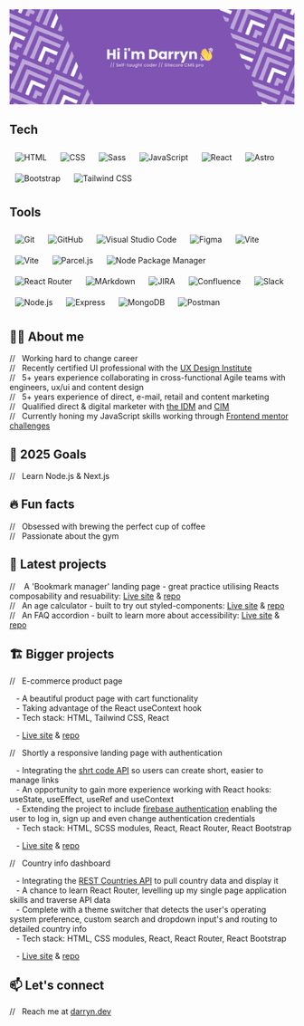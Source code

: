 <img src="github-banner.png" alt="Hi i'm Darryn. Self-taught coder & Sitecore CMS professional" />

## Tech 
<div align="left">
<img style="margin: 10px" src="https://img.shields.io/badge/-HTML5-7f54b3?logo=html5&logoColor=white&style=flat-square" alt="HTML" height="30" />
<img style="margin: 10px" src="https://img.shields.io/badge/-CSS3-7f54b3?logo=css&logoColor=white&style=flat-square" alt="CSS" height="30" />
<img style="margin: 10px" src="https://img.shields.io/badge/-Sass-7f54b3?logo=sass&logoColor=white&style=flat-square" alt="Sass" height="30" />
<img style="margin: 10px" src="https://img.shields.io/badge/-JavaScript-7f54b3?logo=javascript&logoColor=white&style=flat-square" alt="JavaScript" height="30" />
<img style="margin: 10px" src="https://img.shields.io/badge/-React-7f54b3?logo=react&logoColor=white&style=flat-square" alt="React" height="30" />
<img style="margin: 10px" src="https://img.shields.io/badge/-Astro-7f54b3?logo=astro&logoColor=white&style=flat-square" alt="Astro" height="30" />
</div>
<div align="left">
<img style="margin: 10px" src="https://img.shields.io/badge/-Bootstrap-7f54b3?logo=bootstrap&logoColor=white&style=flat-square" alt="Bootstrap" height="30" />
<img style="margin: 10px" src="https://img.shields.io/badge/-Tailwind%20CSS-7f54b3?logo=tailwindcss&logoColor=white&style=flat-square" alt="Tailwind CSS" height="30" />
</div>

## Tools

<div align="left">
<img style="margin: 10px" src="https://img.shields.io/badge/-Git-7f54b3?logo=git&logoColor=white&style=flat-square" alt="Git" height="30" />
<img style="margin: 10px" src="https://img.shields.io/badge/-GitHub-7f54b3?logo=github&logoColor=white&style=flat-square" alt="GitHub" height="30" />
<img style="margin: 10px" src="https://img.shields.io/badge/-VS%20Code-7f54b3?logo=visualstudiocode&logoColor=white&style=flat-square" alt="Visual Studio Code" height="30" />
<img style="margin: 10px" src="https://img.shields.io/badge/-Figma-7f54b3?logo=figma&logoColor=white&style=flat-square" alt="Figma" height="30" />
<img style="margin: 10px" src="https://img.shields.io/badge/-Create%20React%20App-7f54b3?logo=createreactapp&logoColor=white&style=flat-square" alt="Vite" height="30" />
<img style="margin: 10px" src="https://img.shields.io/badge/-Vite-7f54b3?logo=vite&logoColor=white&style=flat-square" alt="Vite" height="30" />
<img style="margin: 10px" src="https://img.shields.io/badge/-Parcel-7f54b3?logo=parcel&logoColor=white&style=flat-square" alt="Parcel.js" height="30" />
<img style="margin: 10px" src="https://img.shields.io/badge/-npm-7f54b3?logo=&logoColor=white&style=flat-square" alt="Node Package Manager" height="30" />
</div>
<div align="left">
<img style="margin: 10px" src="https://img.shields.io/badge/-React%20Router-7f54b3?logo=reactrouter&logoColor=white&style=flat-square" alt="React Router" height="30" />
<img style="margin: 10px" src="https://img.shields.io/badge/-Markdown-7f54b3?logo=markdown&logoColor=white&style=flat-square" alt="MArkdown" height="30" />
<img style="margin: 10px" src="https://img.shields.io/badge/-Jira-7f54b3?logo=jira&logoColor=white&style=flat-square" alt="JIRA" height="30" />
<img style="margin: 10px" src="https://img.shields.io/badge/-Confluence-7f54b3?logo=confluence&logoColor=white&style=flat-square" alt="Confluence" height="30" />
<img style="margin: 10px" src="https://img.shields.io/badge/-Slack-7f54b3?logo=slack&logoColor=white&style=flat-square" alt="Slack" height="30" />
<img style="margin: 10px" src="https://img.shields.io/badge/-Node.js-7f54b3?logo=node.js&logoColor=white&style=flat-square" alt="Node.js" height="30" />
<img style="margin: 10px" src="https://img.shields.io/badge/-Express-7f54b3?logo=express&logoColor=white&style=flat-square" alt="Express" height="30" />
<img style="margin: 10px" src="https://img.shields.io/badge/-MongoDB-7f54b3?logo=mongodb&logoColor=white&style=flat-square" alt="MongoDB" height="30" /> 
<img style="margin: 10px" src="https://img.shields.io/badge/-Postman-7f54b3?logo=postman&logoColor=white&style=flat-square" alt="Postman" height="30" /> 
</div>

## 👨‍💻 About me

// &nbsp;&nbsp;Working hard to change career<br>
// &nbsp;&nbsp;Recently certified UI professional with the [UX Design Institute](https://www.uxdesigninstitute.com/)<br>
// &nbsp;&nbsp;5+ years experience collaborating in cross-functional Agile teams with engineers, ux/ui and content design<br>
// &nbsp;&nbsp;5+ years experience of direct, e-mail, retail and content marketing<br>
// &nbsp;&nbsp;Qualified direct & digital marketer with [the IDM](https://www.theidm.com/) and [CIM](https://www.cim.co.uk/)<br>
// &nbsp;&nbsp;Currently honing my JavaScript skills working through [Frontend mentor challenges](https://www.frontendmentor.io/profile/darryncodes)

## 📅 2025 Goals

// &nbsp;&nbsp;Learn Node.js & Next.js<br>

## 🔥 Fun facts

// &nbsp;&nbsp;Obsessed with brewing the perfect cup of coffee<br>
// &nbsp;&nbsp;Passionate about the gym

## 👷 Latest projects

// &nbsp;&nbsp; A 'Bookmark manager' landing page - great practice utilising Reacts composability and resuability: [Live site](https://darryncodes.github.io/bookmark-landing-page/) & [repo](https://github.com/darryncodes/bookmark-landing-page)<br>
// &nbsp;&nbsp;An age calculator - built to try out styled-components: [Live site](https://darryncodes.github.io/age-calculator-app/) & [repo](https://github.com/darryncodes/age-calculator-app)<br>
// &nbsp;&nbsp;An FAQ accordion - built to learn more about accessibility: [Live site](https://darryncodes.github.io/accessible-faq-accordion/) & [repo](https://github.com/darryncodes/accessible-faq-accordion)<br>

## 🏗️ Bigger projects

// &nbsp;&nbsp;E-commerce product page<br>

&nbsp;&nbsp;&nbsp;- A beautiful product page with cart functionality <br>
&nbsp;&nbsp;&nbsp;- Taking advantage of the React useContext hook<br>
&nbsp;&nbsp;&nbsp;- Tech stack: HTML, Tailwind CSS, React<br>

&nbsp;&nbsp;&nbsp;- [Live site](https://darryncodes.github.io/ecommerce-product-page/) & [repo](https://github.com/darryncodes/ecommerce-product-page)<br>

// &nbsp;&nbsp;Shortly a responsive landing page with authentication<br>

&nbsp;&nbsp;&nbsp;- Integrating the [shrt code API](https://shrtco.de/) so users can create short, easier to manage links<br>
&nbsp;&nbsp;&nbsp;- An opportunity to gain more experience working with React hooks: useState, useEffect, useRef and useContext<br>
&nbsp;&nbsp;&nbsp;- Extending the project to include [firebase authentication](https://firebase.google.com/) enabling the user to log in, sign up and even change authentication credentials<br>
&nbsp;&nbsp;&nbsp;- Tech stack: HTML, SCSS modules, React, React Router, React Bootstrap<br>

&nbsp;&nbsp;&nbsp;- [Live site](https://darryncodes.github.io/url-shortening-api/) & [repo](https://github.com/darryncodes/url-shortening-api)<br>

// &nbsp;&nbsp;Country info dashboard<br>

&nbsp;&nbsp;&nbsp;- Integrating the [REST Countries API](https://restcountries.com/) to pull country data and display it<br>
&nbsp;&nbsp;&nbsp;- A chance to learn React Router, levelling up my single page application skills and traverse API data<br>
&nbsp;&nbsp;&nbsp;- Complete with a theme switcher that detects the user's operating system preference, custom search and dropdown input's and routing to detailed country info<br>
&nbsp;&nbsp;&nbsp;- Tech stack: HTML, CSS modules, React, React Router, React Bootstrap<br>

&nbsp;&nbsp;&nbsp;- [Live site](https://darryncodes.github.io/rest-countries-api/) & [repo](https://github.com/darryncodes/rest-countries-api)<br>

## 📫 Let's connect
// &nbsp;&nbsp;Reach me at [darryn.dev](https://www.darryn.dev/contact)
